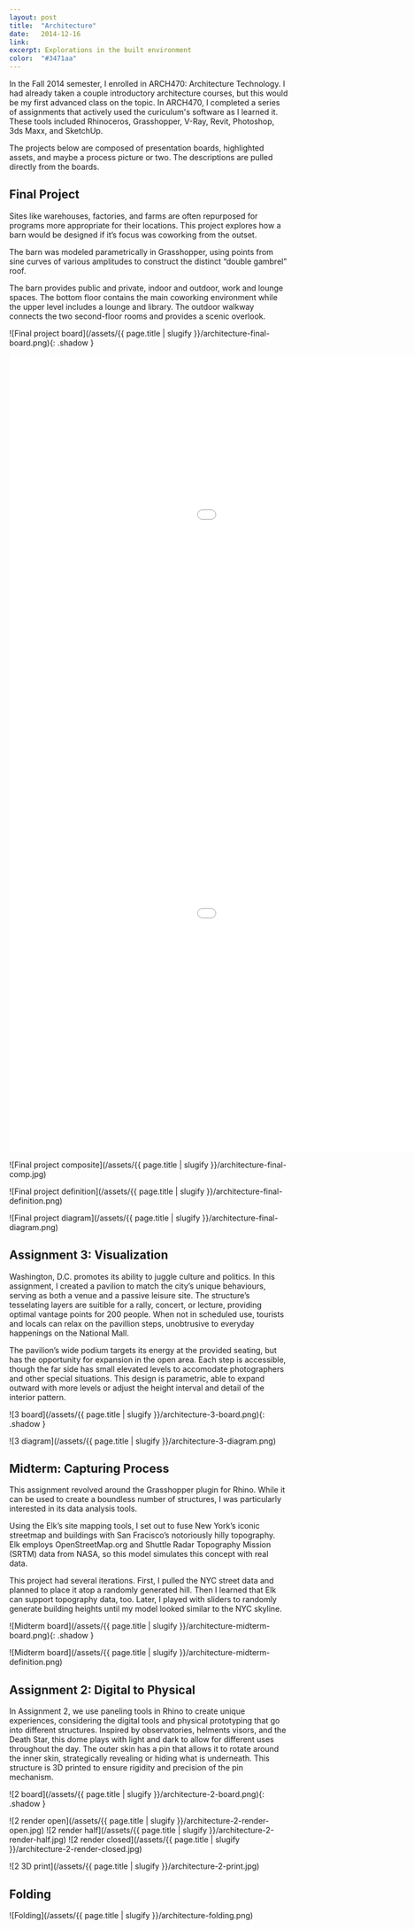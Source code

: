 ```yaml
---
layout: post
title:  "Architecture"
date:   2014-12-16
link:	
excerpt: Explorations in the built environment
color:  "#3471aa"
---
```


In the Fall 2014 semester, I enrolled in ARCH470: Architecture Technology. I had already taken a couple introductory architecture courses, but this would be my first advanced class on the topic. In ARCH470, I completed a series of assignments that actively used the curiculum's software as I learned it. These tools included Rhinoceros, Grasshopper, V-Ray, Revit, Photoshop, 3ds Maxx, and SketchUp.

The projects below are composed of presentation boards, highlighted assets, and maybe a process picture or two. The descriptions are pulled directly from the boards.

## Final Project

Sites like warehouses, factories, and farms are often repurposed for programs more appropriate for their locations. This project explores how a barn would be designed if it’s focus was coworking from the outset.

The barn was modeled parametrically in Grasshopper, using points from sine curves of various amplitudes to construct the distinct “double gambrel” roof.

The barn provides public and private, indoor and outdoor, work and lounge spaces. The bottom floor contains the main coworking environment while the upper level includes a lounge and library. The outdoor walkway connects the two second-floor rooms and provides a scenic overlook.

![Final project board](/assets/{{ page.title | slugify }}/architecture-final-board.png){: .shadow }

<div class="embed-container">
    <iframe width="1280" height="720" src="//www.youtube.com/embed/O30qTHcVdeA?rel=0&amp;showinfo=0" frameborder="0" allowfullscreen></iframe>
</div>

<div class="embed-container">
    <iframe width="1280" height="720" src="//www.youtube.com/embed/R33u5YYgfcg?rel=0&amp;showinfo=0" frameborder="0" allowfullscreen></iframe>
</div>

![Final project composite](/assets/{{ page.title | slugify }}/architecture-final-comp.jpg)

![Final project definition](/assets/{{ page.title | slugify }}/architecture-final-definition.png)

![Final project diagram](/assets/{{ page.title | slugify }}/architecture-final-diagram.png)

<!-- ![Printing](/assets/{{ page.title | slugify }}/architecture-final-printing.gif) -->

## Assignment 3: Visualization

Washington, D.C. promotes its ability to juggle culture and politics. In this assignment, I created a pavilion to match the city’s unique behaviours, serving as both a venue and a passive leisure site. The structure’s tesselating layers are suitible for a rally, concert, or lecture, providing optimal vantage points for 200 people. When not in scheduled use, tourists and locals can relax on the pavillion steps, unobtrusive to everyday happenings on the National Mall.

The pavilion’s wide podium targets its energy at the provided seating, but has the opportunity for expansion in the open area. Each step is accessible, though the far side has small elevated levels to accomodate photographers and other special situations. This design is parametric, able to expand outward with more levels or adjust the height interval and detail of the interior pattern.

![3 board](/assets/{{ page.title | slugify }}/architecture-3-board.png){: .shadow }

![3 diagram](/assets/{{ page.title | slugify }}/architecture-3-diagram.png)

## Midterm: Capturing Process

This assignment revolved around the Grasshopper plugin for Rhino. While it can be used to create a boundless number of structures, I was particularly interested in its data analysis tools.

Using the Elk’s site mapping tools, I set out to fuse New York’s iconic streetmap and buildings with San Fracisco’s notoriously hilly topography. Elk employs OpenStreetMap.org and Shuttle Radar Topography Mission (SRTM) data from NASA, so this model simulates this concept with real data.

This project had several iterations. First, I pulled the NYC street data and planned to place it atop a randomly generated hill. Then I learned that Elk can support topography data, too. Later, I played with sliders to randomly generate building heights until my model looked similar to the NYC skyline.

![Midterm board](/assets/{{ page.title | slugify }}/architecture-midterm-board.png){: .shadow }

![Midterm board](/assets/{{ page.title | slugify }}/architecture-midterm-definition.png)

## Assignment 2: Digital to Physical

In Assignment 2, we use paneling tools in Rhino to create unique experiences, considering the digital tools and physical prototyping that go into different structures. Inspired by observatories, helments visors, and the Death Star, this dome plays with light and dark to allow for different uses throughout the day. The outer skin has a pin that allows it to rotate around the inner skin, strategically revealing or hiding what is underneath. This structure is 3D printed to ensure rigidity and precision of the pin mechanism.

![2 board](/assets/{{ page.title | slugify }}/architecture-2-board.png){: .shadow }

![2 render open](/assets/{{ page.title | slugify }}/architecture-2-render-open.jpg)
![2 render half](/assets/{{ page.title | slugify }}/architecture-2-render-half.jpg)
![2 render closed](/assets/{{ page.title | slugify }}/architecture-2-render-closed.jpg)

![2 3D print](/assets/{{ page.title | slugify }}/architecture-2-print.jpg)

## Folding

![Folding](/assets/{{ page.title | slugify }}/architecture-folding.png)


